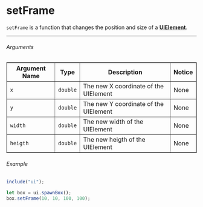 # setFrame

`setFrame` is a function that changes the position and size of a [**UIElement**](../UIElements.md).



***

###### Arguments

<table border="1">
  <thead>
    <tr>
      <th>Argument Name</th>
      <th>Type</th>
      <th>Description</th>
      <th>Notice</th>
    </tr>
  </thead>
  <tbody>
    <tr>
      <td><code>x</code></td>
      <td><code>double</code></td>
      <td>The new X coordinate of the UIElement</td>
      <td>None</td>
    </tr>
    <tr>
      <td><code>y</code></td>
      <td><code>double</code></td>
      <td>The new Y coordinate of the UIElement</td>
      <td>None</td>
    </tr>
    <tr>
      <td><code>width</code></td>
      <td><code>double</code></td>
      <td>The new width of the UIElement</td>
      <td>None</td>
    </tr>
    <tr>
      <td><code>heigth</code></td>
      <td><code>double</code></td>
      <td>The new heigth of the UIElement</td>
      <td>None</td>
    </tr>
  </tbody>
</table>


###### Example

```js
include("ui");

let box = ui.spawnBox();
box.setFrame(10, 10, 100, 100);
```

